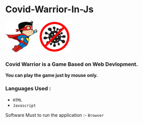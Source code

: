 # Covid-Warrior-In-Js

<img src ="https://github.com/bhargav-joshi/Covid-Warrior/blob/master/Assets/superhero3.png" width=100px, height = 100px> <img src ="https://github.com/bhargav-joshi/Covid-Warrior/blob/master/Assets/gemm.png" width=100px, height = 100px>

### Covid Warrior is a Game Based on Web Devlopment.
  **You can play the game just by mouse only.**

### Languages Used :
  * `HTML`
  * `Javascript`
  
Software Must to run the application :- ` Browser `
